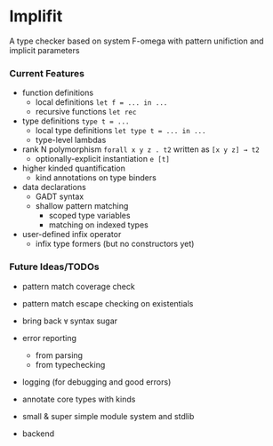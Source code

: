 # Implifit
A type checker based on system F-omega with pattern unifiction and implicit parameters

### Current Features
- function definitions
    - local definitions `let f = ... in ...`
    - recursive functions `let rec`
- type definitions `type t = ...`
    - local type definitions `let type t = ... in ...`
    - type-level lambdas
- rank N polymorphism `forall x y z . t2` written as `[x y z] → t2`
    - optionally-explicit instantiation `e [t]`
- higher kinded quantification
    - kind annotations on type binders
- data declarations
    - GADT syntax
    - shallow pattern matching
        - scoped type variables
        - matching on indexed types
- user-defined infix operator
    - infix type formers (but no constructors yet)

### Future Ideas/TODOs
- pattern match coverage check
- pattern match escape checking on existentials

- bring back `∀` syntax sugar

- error reporting
    - from parsing
    - from typechecking
- logging (for debugging and good errors)

- annotate core types with kinds
- small & super simple module system and stdlib

- backend